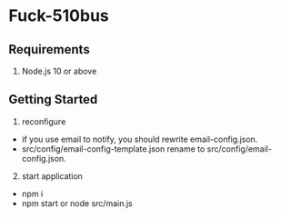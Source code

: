 # Fuck-510bus

## Requirements

1. Node.js 10 or above

## Getting Started

1. reconfigure
- if you use email to notify, you should rewrite email-config.json.
- src/config/email-config-template.json rename to src/config/email-config.json.

2. start application
- npm i
- npm start or node src/main.js